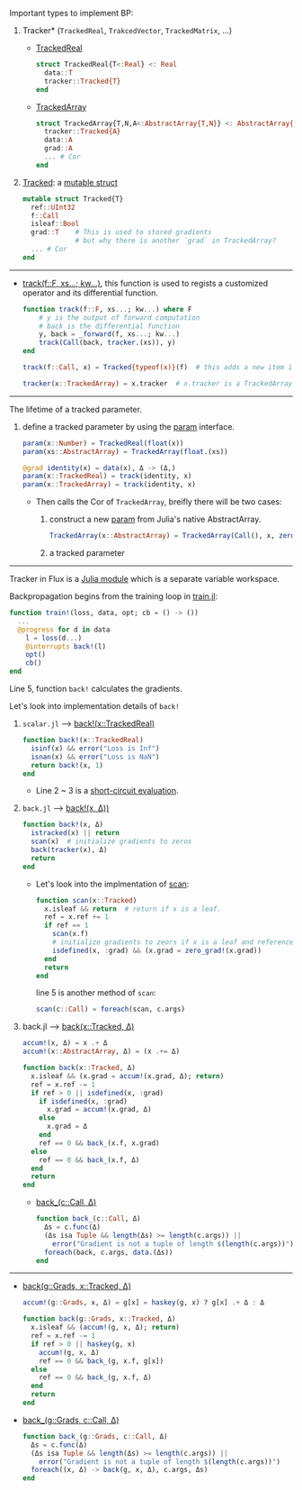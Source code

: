 Important types to implement BP:

1. Tracker* (`TrackedReal`, `TrakcedVector`, `TrackedMatrix`, ...)
    * [TrackedReal](https://github.com/FluxML/Flux.jl/blob/master/src/tracker/scalar.jl#L1)
      ```julia {.line-numbers}
      struct TrackedReal{T<:Real} <: Real
        data::T
        tracker::Tracked{T}
      end
      ```
    * [TrackedArray](https://github.com/FluxML/Flux.jl/blob/master/src/tracker/array.jl#L9)

        ```julia {.line-numbers}
        struct TrackedArray{T,N,A<:AbstractArray{T,N}} <: AbstractArray{T,N}
          tracker::Tracked{A}
          data::A
          grad::A
          ... # Cor
        end
        ```
1. [Tracked](https://github.com/FluxML/Flux.jl/blob/master/src/tracker/Tracker.jl#L31): a [mutable struct](https://docs.julialang.org/en/v1/manual/types/#Mutable-Composite-Types-1w)

    ```julia
    mutable struct Tracked{T}
      ref::UInt32
      f::Call
      isleaf::Bool
      grad::T    # This is used to stored gradients
                 # but why there is another `grad` in TrackedArray?
      ... # Cor
    end
    ```
---

* [track(f::F, xs...; kw...)](https://github.com/FluxML/Flux.jl/blob/master/src/tracker/Tracker.jl#L49), this function is used to regists a customized operator and its differential function.

    ```julia {.line-numbers}
    function track(f::F, xs...; kw...) where F
        # y is the output of forward computation
        # back is the differential function
        y, back = _forward(f, xs...; kw...)
        track(Call(back, tracker.(xs)), y)
    end
    ```

    ```julia {.line-numbers}
    track(f::Call, x) = Tracked{typeof(x)}(f)  # this adds a new item into the Tape.
    ```

    ```julia {.line-numbers}
    tracker(x::TrackedArray) = x.tracker  # x.tracker is a TrackedArray.
    ```

---

The lifetime of a tracked parameter.

1. define a tracked parameter by using the [param](https://github.com/FluxML/Flux.jl/blob/master/src/tracker/Tracker.jl#L105) interface.

    ```julia {.line-numbers}
    param(x::Number) = TrackedReal(float(x))
    param(xs::AbstractArray) = TrackedArray(float.(xs))

    @grad identity(x) = data(x), Δ -> (Δ,)
    param(x::TrackedReal) = track(identity, x)
    param(x::TrackedArray) = track(identity, x)
    ```
    * Then calls the Cor of `TrackedArray`, breifly there will be two cases:
        1. construct a new [param](https://github.com/FluxML/Flux.jl/blob/master/src/tracker/array.jl#L32) from Julia's native AbstractArray.

            ```julia {.line-numbers}
            TrackedArray(x::AbstractArray) = TrackedArray(Call(), x, zero(x))
            ```
        1. a tracked parameter

---

Tracker in Flux is a [Julia module](https://docs.julialang.org/en/v1/manual/modules/#modules-1) which is a separate variable workspace.

Backpropagation begins from the training loop in [train.jl](https://github.com/FluxML/Flux.jl/blob/master/src/optimise/train.jl#L55):

```julia {.line-numbers}
function train!(loss, data, opt; cb = () -> ())
  ...
  @progress for d in data
    l = loss(d...)
    @interrupts back!(l)
    opt()
    cb()
end
```
Line 5, function `back!` calculates the gradients.

Let's look into implementation details of `back!`

1. `scalar.jl` --> [back!(x::TrackedReal)](https://github.com/FluxML/Flux.jl/blob/master/src/tracker/scalar.jl#L13)
    ```julia {.line-numbers}
    function back!(x::TrackedReal)
      isinf(x) && error("Loss is Inf")
      isnan(x) && error("Loss is NaN")
      return back!(x, 1)
    end
    ```
    * Line 2 ~ 3 is a [short-circuit evaluation](https://docs.julialang.org/en/v1/manual/control-flow/#Short-Circuit-Evaluation-1).

1. `back.jl` --> [back!(x, Δ))](https://github.com/FluxML/Flux.jl/blob/master/src/tracker/back.jl#L59)
    ```julia {.line-numbers}
    function back!(x, Δ)
      istracked(x) || return
      scan(x)  # initialize gradients to zeros
      back(tracker(x), Δ)
      return
    end
    ```
    * Let's look into the implmentation of [scan](https://github.com/FluxML/Flux.jl/blob/master/src/tracker/back.jl#L7):
        ```julia {.line-numbers}
        function scan(x::Tracked)
          x.isleaf && return  # return if x is a leaf.
          ref = x.ref += 1
          if ref == 1
            scan(x.f)
            # initialize gradients to zeors if x is a leaf and reference count is equal to 1
            isdefined(x, :grad) && (x.grad = zero_grad!(x.grad))
          end
          return
        end
        ```
        line 5 is another method of `scan`:
        ```julia {.line-numbers}
        scan(c::Call) = foreach(scan, c.args)
        ```
1. back.jl --> [back(x::Tracked, Δ)](https://github.com/FluxML/Flux.jl/blob/master/src/tracker/back.jl#L34)
    ```julia {.line-numbers}
    accum!(x, Δ) = x .+ Δ
    accum!(x::AbstractArray, Δ) = (x .+= Δ)
    ```

    ```julia {.line-numbers}
    function back(x::Tracked, Δ)
      x.isleaf && (x.grad = accum!(x.grad, Δ); return)
      ref = x.ref -= 1
      if ref > 0 || isdefined(x, :grad)
        if isdefined(x, :grad)
          x.grad = accum!(x.grad, Δ)
        else
          x.grad = Δ
        end
        ref == 0 && back_(x.f, x.grad)
      else
        ref == 0 && back_(x.f, Δ)
      end
      return
    end
    ```
    * [back_(c::Call, Δ)](https://github.com/FluxML/Flux.jl/blob/master/src/tracker/back.jl#L22)
        ```julia {.line-numbers}
        function back_(c::Call, Δ)
          Δs = c.func(Δ)
          (Δs isa Tuple && length(Δs) >= length(c.args)) ||
            error("Gradient is not a tuple of length $(length(c.args))")
          foreach(back, c.args, data.(Δs))
        end
        ```
---

* [back(g::Grads, x::Tracked, Δ)](https://github.com/FluxML/Flux.jl/blob/master/src/tracker/back.jl#L111)

    ```julia {.line-numbers}
    accum!(g::Grads, x, Δ) = g[x] = haskey(g, x) ? g[x] .+ Δ : Δ
    ```

    ```julia {.line-numbers}
    function back(g::Grads, x::Tracked, Δ)
      x.isleaf && (accum!(g, x, Δ); return)
      ref = x.ref -= 1
      if ref > 0 || haskey(g, x)
        accum!(g, x, Δ)
        ref == 0 && back_(g, x.f, g[x])
      else
        ref == 0 && back_(g, x.f, Δ)
      end
      return
    end
    ```

* [back_(g::Grads, c::Call, Δ)](https://github.com/FluxML/Flux.jl/blob/master/src/tracker/back.jl#L102)

    ```julia {.line-numbers}
    function back_(g::Grads, c::Call, Δ)
      Δs = c.func(Δ)
      (Δs isa Tuple && length(Δs) >= length(c.args)) ||
        error("Gradient is not a tuple of length $(length(c.args))")
      foreach((x, Δ) -> back(g, x, Δ), c.args, Δs)
    end
    ```
